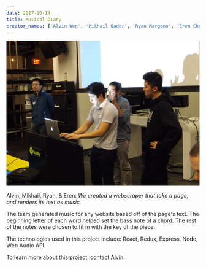 ```yaml
---
date: 2017-10-14
title: Musical Diary
creator_names: ['Alvin Wen', 'Mikhail Qader', 'Ryan Margono', 'Eren Chen']
---
```

![Alvin, Mikhail, Ryan, and Eren stand in front of the screen, explaining how Musical Diary works. ](/assets/events/20171014/DSCF9041.jpg)

Alvin, Mikhail, Ryan, & Eren: *We created a webscraper that take a page, and renders its text as music.*

The team generated music for any website based off of the page's text. The beginning letter of each word helped set the bass note of a chord. The rest of the notes were chosen to fit in with the key of the piece.

The technologies used in this project include:
React, Redux, Express, Node, Web Audio API.

To learn more about this project, contact [Alvin](mailto:alvinwen424@gmail.com
).
